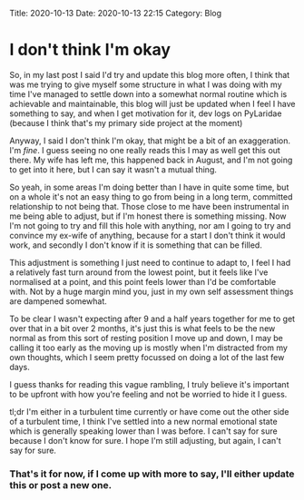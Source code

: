 Title: 2020-10-13
Date: 2020-10-13 22:15
Category: Blog

# I don't think I'm okay

So, in my last post I said I'd try and update this blog more often, I think that was me trying to give myself some structure in what I was doing with my time I've managed to settle down into a somewhat normal routine which is achievable and maintainable, this blog will just be updated when I feel I have something to say, and when I get motivation for it, dev logs on PyLaridae (because I think that's my primary side project at the moment)

Anyway, I said I don't think I'm okay, that might be a bit of an exaggeration. I'm *fine*. I guess seeing no one really reads this I may as well get this out there. My wife has left me, this happened back in August, and I'm not going to get into it here, but I can say it wasn't a mutual thing.

So yeah, in some areas I'm doing better than I have in quite some time, but on a whole it's not an easy thing to go from being in a long term, committed relationship to not being that. Those close to me have been instrumental in me being able to adjust, but if I'm honest there is something missing. Now I'm not going to try and fill this hole with anything, nor am I going to try and convince my ex-wife of anything, because for a start I don't think it would work, and secondly I don't know if it is something that can be filled.

This adjustment is something I just need to continue to adapt to, I feel I had a relatively fast turn around from the lowest point, but it feels like I've normalised at a point, and this point feels lower than I'd be comfortable with. Not by a huge margin mind you, just in my own self assessment things are dampened somewhat.

To be clear I wasn't expecting after 9 and a half years together for me to get over that in a bit over 2 months, it's just this is what feels to be the new normal as from this sort of resting position I move up and down, I may be calling it too early as the moving up is mostly when I'm distracted from my own thoughts, which I seem pretty focussed on doing a lot of the last few days.

I guess thanks for reading this vague rambling, I truly believe it's important to be upfront with how you're feeling and not be worried to hide it I guess.

tl;dr I'm either in a turbulent time currently or have come out the other side of a turbulent time, I think I've settled into a new normal emotional state which is generally speaking lower than I was before. I can't say for sure because I don't know for sure. I hope I'm still adjusting, but again, I can't say for sure.

### That's it for now, if I come up with more to say, I'll either update this or post a new one.
